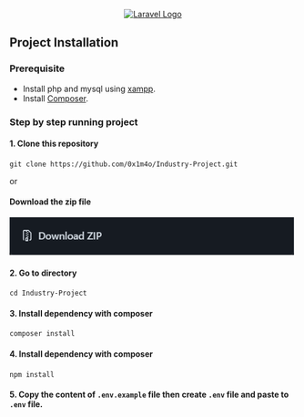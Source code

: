 <p align="center"><a href="https://laravel.com" target="_blank"><img src="https://raw.githubusercontent.com/laravel/art/master/logo-lockup/5%20SVG/2%20CMYK/1%20Full%20Color/laravel-logolockup-cmyk-red.svg" width="400" alt="Laravel Logo"></a></p>

## Project Installation

### Prerequisite
- Install php and mysql using [xampp](https://www.apachefriends.org/download.html).
- Install [Composer](https://getcomposer.org/download/).

### Step by step running project
#### 1. Clone this repository
```
git clone https://github.com/0x1m4o/Industry-Project.git
```
or 
#### Download the zip file
![download zip](https://github.com/0x1m4o/Industry-Project/blob/main/public/img/image.png)

#### 2. Go to directory 
```
cd Industry-Project
```

#### 3. Install dependency with composer
```
composer install
```

#### 4. Install dependency with composer
```
npm install
```

#### 5. Copy the content of ```.env.example``` file then create ```.env``` file and paste to ```.env``` file.
